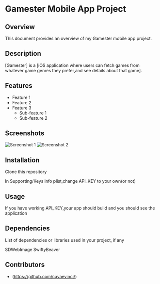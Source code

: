# Gamester Mobile App Project

## Overview

This document provides an overview of my Gamester mobile app project.

## Description

[Gamester] is a [iOS application where users can fetch games from whatever game genres they prefer,and see details about that game].

## Features

- Feature 1
- Feature 2
- Feature 3
  - Sub-feature 1
  - Sub-feature 2

## Screenshots

![Screenshot 1](/path/to/screenshot1.png)
![Screenshot 2](/path/to/screenshot2.png)

## Installation

Clone this repository

In Supporting/Keys info plist,change API_KEY to your own(or not)

## Usage

If you have working API_KEY,your app should build and you should see the application

## Dependencies

List of dependencies or libraries used in your project, if any

  SDWebImage
  SwiftyBeaver

## Contributors

- (https://github.com/cavaevinci/)
